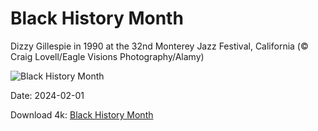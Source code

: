 # Black History Month

Dizzy Gillespie in 1990 at the 32nd Monterey Jazz Festival, California (© Craig Lovell/Eagle Visions Photography/Alamy)

![Black History Month](https://bing.com/th?id=OHR.DizzyGillespie_EN-US7637800342_UHD.jpg&rf=LaDigue_UHD.jpg&pid=hp&w=1024&h=576&rs=1&c=4)

Date: 2024-02-01

Download 4k: [Black History Month](https://bing.com/th?id=OHR.DizzyGillespie_EN-US7637800342_UHD.jpg&rf=LaDigue_UHD.jpg&pid=hp&w=3840&h=2160&rs=1&c=4)

